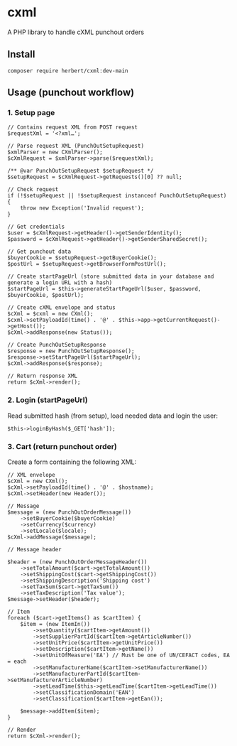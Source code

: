 # cxml
A PHP library to handle cXML punchout orders

## Install

`composer require herbert/cxml:dev-main`

## Usage (punchout workflow)

### 1. Setup page

    // Contains request XML from POST request
    $requestXml = '<?xml…';
    
    // Parse request XML (PunchOutSetupRequest)
    $xmlParser = new CXmlParser();
    $cXmlRequest = $xmlParser->parse($requestXml);

    /** @var PunchOutSetupRequest $setupRequest */
 	$setupRequest = $cXmlRequest->getRequests()[0] ?? null;
 	
 	// Check request
 	if (!$setupRequest || !$setupRequest instanceof PunchOutSetupRequest) {
        throw new Exception('Invalid request');
    }
    
    // Get credentials
    $user = $cXmlRequest->getHeader()->getSenderIdentity();
    $password = $cXmlRequest->getHeader()->getSenderSharedSecret();
    
    // Get punchout data
    $buyerCookie = $setupRequest->getBuyerCookie();
    $postUrl = $setupRequest->getBrowserFormPostUrl();
    
    // Create startPageUrl (store submitted data in your database and generate a login URL with a hash)
    $startPageUrl = $this->generateStartPageUrl($user, $password, $buyerCookie, $postUrl);
    
    // Create cXML envelope and status
    $cXml = $cxml = new CXml();
	$cxml->setPayloadId(time() . '@' . $this->app->getCurrentRequest()->getHost());
    $cXml->addResponse(new Status());

    // Create PunchOutSetupResponse
    $response = new PunchOutSetupResponse();
    $response->setStartPageUrl($startPageUrl);
    $cXml->addResponse($response);
    
    // Return response XML
    return $cXml->render();
    
### 2. Login (startPageUrl)

Read submitted hash (from setup), load needed data and login the user:

    $this->loginByHash($_GET['hash']);

### 3. Cart (return punchout order)

Create a form containing the following XML:

    // XML envelope
    $cXml = new CXml();
    $cXml->setPayloadId(time() . '@' . $hostname);
    $cXml->setHeader(new Header());

    // Message
    $message = (new PunchOutOrderMessage())
        ->setBuyerCookie($buyerCookie)
        ->setCurrency($currency)
        ->setLocale($locale);
    $cXml->addMessage($message);

    // Message header

    $header = (new PunchOutOrderMessageHeader())
        ->setTotalAmount($cart->getTotalAmount())
        ->setShippingCost($cart->getShippingCost())
        ->setShippingDescription('Shipping cost')
        ->setTaxSum($cart->getTaxSum())
        ->setTaxDescription('Tax value');
    $message->setHeader($header);

    // Item
    foreach ($cart->getItems() as $cartItem) {
        $item = (new ItemIn())
            ->setQuantity($cartItem->getAmount())
            ->setSupplierPartId($cartItem->getArticleNumber())
            ->setUnitPrice($cartItem->getUnitPrice())
            ->setDescription($cartItem->getName())
            ->setUnitOfMeasure('EA') // Must be one of UN/CEFACT codes, EA = each
            ->setManufacturerName($cartItem->setManufacturerName())
            ->setManufacturerPartId($cartItem->setManufacturerArticleNumber)
            ->setLeadTime($this->getLeadTime($cartItem->getLeadTime())
            ->setClassificationDomain('EAN')
            ->setClassification($cartItem->getEan());

        $message->addItem($item);
    }

    // Render
    return $cXml->render();
